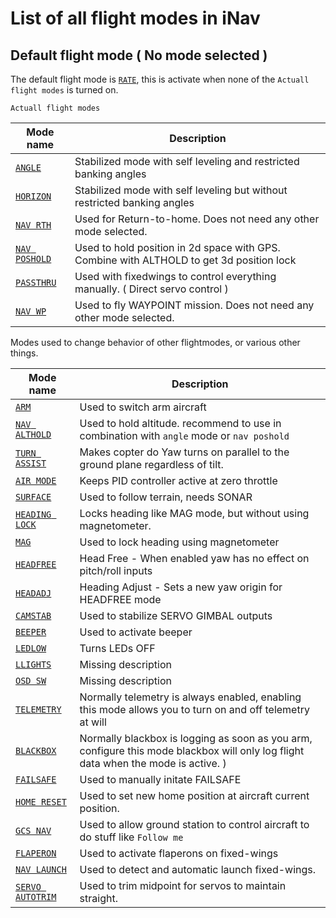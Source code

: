 # List of all flight modes in iNav

## Default flight mode ( No mode selected )

The default flight mode is [`RATE`](/iNavFlight/inav/wiki/Modes#default-flight-mode--no-mode-selected-), this is activate when none of the `Actuall flight modes` is turned on.

`Actuall flight modes`

|  Mode name | Description |
|  ------ | ------ |
|  [`ANGLE`](/iNavFlight/inav/wiki/Modes) | Stabilized mode with self leveling and restricted banking angles |
|  [`HORIZON`](/iNavFlight/inav/wiki/Modes)  | Stabilized mode with self leveling but without restricted banking angles |
|  [`NAV RTH`](/iNavFlight/inav/wiki/Navigation-modes) | Used for Return-to-home. Does not need any other mode selected. |
|  [`NAV POSHOLD`](/iNavFlight/inav/wiki/Navigation-modes) | Used to hold position in 2d space with GPS. Combine with ALTHOLD to get 3d position lock |
|  [`PASSTHRU`](/iNavFlight/inav/wiki/Modes) | Used with fixedwings to control everything manually. ( Direct servo control ) |
|  [`NAV WP`](/iNavFlight/inav/wiki/Navigation-modes) | Used to fly WAYPOINT mission. Does not need any other mode selected. |



Modes used to change behavior of other flightmodes, or various other things.

|  Mode name | Description |
|  ------ | ------ |
|  [`ARM`](/iNavFlight/inav/wiki/Modes) | Used to switch arm aircraft |
|  [`NAV ALTHOLD`](/iNavFlight/inav/wiki/Navigation-modes) | Used to hold altitude. recommend to use in combination with `angle` mode or `nav poshold` |
|  [`TURN ASSIST`](/iNavFlight/inav/wiki/Modes)  | Makes copter do Yaw turns on parallel to the ground plane regardless of tilt. |
|  [`AIR MODE`](/iNavFlight/inav/wiki/Modes) | Keeps PID controller active at zero throttle |
|  [`SURFACE`](/iNavFlight/inav/wiki/Modes) | Used to follow terrain, needs SONAR |
|  [`HEADING LOCK`](/iNavFlight/inav/wiki/Modes) | Locks heading like MAG mode, but without using magnetometer. |
|  [`MAG`](/iNavFlight/inav/wiki/Modes) | Used to lock heading using magnetometer |
|  [`HEADFREE`](/iNavFlight/inav/wiki/Modes) | Head Free - When enabled yaw has no effect on pitch/roll inputs |
|  [`HEADADJ`](/iNavFlight/inav/wiki/Modes) | Heading Adjust - Sets a new yaw origin for HEADFREE mode |
|  [`CAMSTAB`](/iNavFlight/inav/wiki/Modes) | Used to stabilize SERVO GIMBAL outputs |
|  [`BEEPER`](/iNavFlight/inav/wiki/Modes) | Used to activate beeper |
|  [`LEDLOW`](/iNavFlight/inav/wiki/Modes) | Turns LEDs OFF|
|  [`LLIGHTS`](/iNavFlight/inav/wiki/Modes) | Missing description |
|  [`OSD SW`](/iNavFlight/inav/wiki/Modes) | Missing description |
|  [`TELEMETRY`](/iNavFlight/inav/wiki/Modes) | Normally telemetry is always enabled, enabling this mode allows you to turn on and off telemetry at will |
|  [`BLACKBOX`](/iNavFlight/inav/blob/master/docs/Blackbox.md) | Normally blackbox is logging as soon as you arm, configure this mode blackbox will only log flight data when the mode is active. ) |
|  [`FAILSAFE`](/iNavFlight/inav/wiki/Modes) | Used to manually initate FAILSAFE |
|  [`HOME RESET`](/iNavFlight/inav/wiki/Navigation-modes) | Used to set new home position at aircraft current position. |
|  [`GCS NAV`](/iNavFlight/inav/wiki/Navigation-modes) | Used to allow ground station to control aircraft to do stuff like `Follow me` |
|  [`FLAPERON`](/iNavFlight/inav/wiki/Modes) | Used to activate flaperons on fixed-wings |
|  [`NAV LAUNCH`](/iNavFlight/inav/wiki/Modes) | Used to detect and automatic launch fixed-wings. |
|  [`SERVO AUTOTRIM`](/iNavFlight/inav/wiki/Modes) | Used to trim midpoint for servos to maintain straight. |

